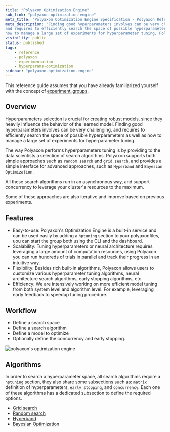 ```yaml
---
title: "Polyaxon Optimization Engine"
sub_link: "polyaxon-optimization-engine"
meta_title: "Polyaxon Optimization Engine Specification - Polyaxon References"
meta_description: "Finding good hyperparameters involves can be very challenging,
and requires to efficiently search the space of possible hyperparameters as well as
how to manage a large set of experiments for hyperparameter tuning, Polyaxon Optimization Engine tries to simplify this by exposing a set of search algorithms."
visibility: public
status: published
tags:
    - reference
    - polyaxon
    - experimentation
    - hyperparams-optimization
sidebar: "polyaxon-optimization-engine"
---
```


This reference guide assumes that you have already familiarized yourself with the concept of [experiment_groups](/concepts/experiment-groups-hyperparameters-optimization/).

## Overview 

Hyperparameters selection is crucial for creating robust models,
since they heavily influence the behavior of the learned model.
Finding good hyperparameters involves can be very challenging,
and requires to efficiently search the space of possible hyperparameters as well as
how to manage a large set of experiments for hyperparameter tuning.

The way Polyaxon performs hyperparameters tuning is by providing to the data scientists a selection of search algorithms.
Polyaxon supports both simple approaches such as `random search` and `grid search`, and provides a simple interface for
advanced approaches, such as `Hyperband` and `Bayesian Optimization`.

All these search algorithms run in an asynchronous way, and support concurrency to leverage your cluster's resources to the maximum.

Some of these approaches are also iterative and improve based on previous experiments.

## Features

 * Easy-to-use: Polyaxon's Optimization Engine is a built-in service and can be used easily by adding a `hptuning` section to your polyaxonfiles, uou can start the group both using the CLI and the dashboard.
 * Scalability: Tuning hyperparameters or neural architecture requires leveraging a large amount of computation resources, using Polyaxon you can run hundreds of trials in parallel and track their progress in an intuitive way.
 * Flexibility: Besides rich built-in algorithms, Polyaxon allows users to customize various hyperparameter tuning algorithms, neural architecture search algorithms, early stopping algorithms, etc.
 * Efficiency: We are intensively working on more efficient model tuning from both system level and algorithm level. For example, leveraging early feedback to speedup tuning procedure.

## Workflow

 * Define a search space
 * Define a search algorithm
 * Define a model to optimize
 * Optionally define the concurrency and early stopping.
 
 ![polyaxon's optimization engine](../../../content/images/references/optimization-engine/polyaxon-optimization-engine.svg)

## Algorithms 

In order to search a hyperparameter space, all search algorithms require a `hptuning` section,
they also share some subsections such as: `matrix` definition of hyperparameters, `early_stopping`, and `concurrency`.
Each one of these algorithms has a dedicated subsection to define the required options.

 * [Grid search](/references/polyaxon-optimization-engine/grid-search/)
 * [Random search](/references/polyaxon-optimization-engine/random-search/)
 * [Hyperband](/references/polyaxon-optimization-engine/hyperband/)
 * [Bayesian Optimization](/references/polyaxon-optimization-engine/bayesian-optimization/)
